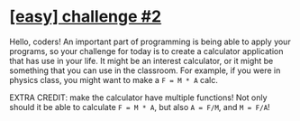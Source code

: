 # [[easy] challenge #2][1]

Hello, coders! An important part of programming is being able to apply your programs, so your challenge for today is to create a calculator application that has use in your life. It might be an interest calculator, or it might be something that you can use in the classroom. For example, if you were in physics class, you might want to make a `F = M * A` calc.

EXTRA CREDIT: make the calculator have multiple functions! Not only should it be able to calculate `F = M * A`, but also `A = F/M`, and `M = F/A`!


[1]: https://www.reddit.com/r/dailyprogrammer/comments/pjbj8/easy_challenge_2/
